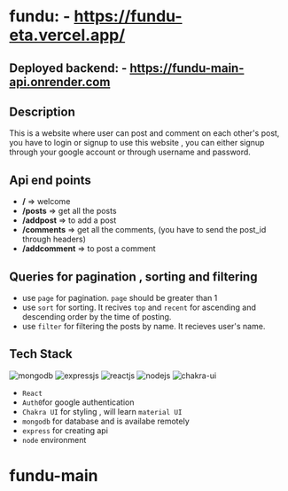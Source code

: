 # fundu: - https://fundu-eta.vercel.app/

## Deployed backend: - https://fundu-main-api.onrender.com

## Description
This is a website where user can post and comment on each other's post, you have to login or signup to use this website , you can either signup through your google account or through username and password.

## Api end points
- **/** => welcome
- **/posts** => get all the posts
- **/addpost** => to add a post
- **/comments** => get all the comments, (you have to send the post_id through headers)
- **/addcomment** => to post a comment

## Queries for pagination , sorting and filtering
 - use `page` for pagination. `page` should be greater than 1
 - use `sort` for sorting. It recives `top` and `recent` for ascending and descending order by the time of posting.
 - use `filter` for filtering the posts by name. It recieves user's name.

## Tech Stack
<p>
         <img src="https://img.shields.io/badge/MongoDB-14aa53?style=for-the-badge&logo=mongodb&logoColor=white" alt="mongodb"/>
         <img src="https://img.shields.io/badge/Express.js-000000?style=for-the-badge&logo=express&logoColor=white" alt="expressjs"/>
         <img src="https://img.shields.io/badge/React-282c34?style=for-the-badge&logo=react&logoColor=61DAFB" alt="reactjs" />
         <img src="https://img.shields.io/badge/Node.js-70a760?style=for-the-badge&logo=nodedotjs&logoColor=white" alt="nodejs" />
         <img src="https://img.shields.io/badge/Chakra%20UI-27bdb1?style=for-the-badge&logo=chakraui&logoColor=white" alt="chakra-ui" />
</p>

- `React`
- `Auth0`for google authentication
- `Chakra UI` for styling , will learn `material UI`
- `mongodb` for database and is availabe remotely
- `express` for creating api
- `node` environment
# fundu-main

